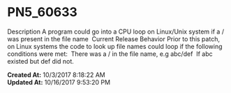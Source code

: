 # PN5_60633

Description A program could go into a CPU loop on Linux/Unix system if a / was present in the file name  Current Release Behavior Prior to this patch, on Linux systems the code to look up file names could loop if the following conditions were met:  There was a / in the file name, e.g abc/def  If abc existed but def did not.   

**Created At:** 10/3/2017 8:18:22 AM  
**Updated At:** 10/16/2017 9:53:20 PM  

